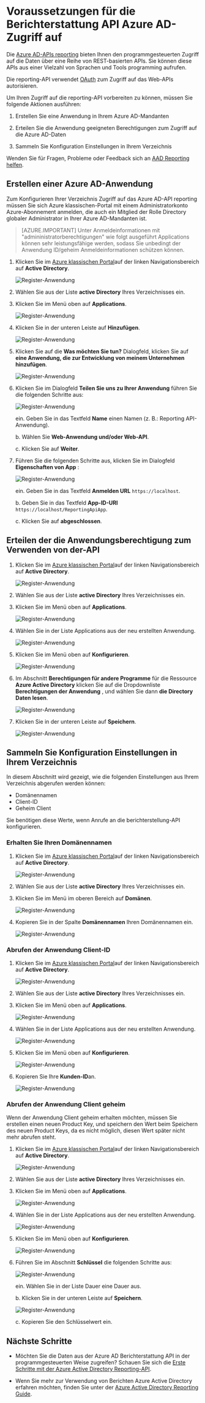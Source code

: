 <properties
    pageTitle="Voraussetzungen für die Berichterstattung API Azure AD-Zugriff auf. | Microsoft Azure"
    description="Erfahren Sie mehr über die erforderlichen Komponenten über die Azure AD-API reporting zugreifen"
    services="active-directory"
    documentationCenter=""
    authors="dhanyahk"
    manager="femila"
    editor=""/>

<tags
    ms.service="active-directory"
    ms.devlang="na"
    ms.topic="article"
    ms.tgt_pltfrm="na"
    ms.workload="identity"
    ms.date="09/25/2016"
    ms.author="dhanyahk;markvi"/>

# <a name="prerequisites-to-access-the-azure-ad-reporting-api"></a>Voraussetzungen für die Berichterstattung API Azure AD-Zugriff auf 

Die [Azure AD-APIs reporting](https://msdn.microsoft.com/library/azure/ad/graph/howto/azure-ad-reports-and-events-preview) bieten Ihnen den programmgesteuerten Zugriff auf die Daten über eine Reihe von REST-basierten APIs. Sie können diese APIs aus einer Vielzahl von Sprachen und Tools programming aufrufen.

Die reporting-API verwendet [OAuth](https://msdn.microsoft.com/library/azure/dn645545.aspx) zum Zugriff auf das Web-APIs autorisieren. 

Um Ihren Zugriff auf die reporting-API vorbereiten zu können, müssen Sie folgende Aktionen ausführen:

1. Erstellen Sie eine Anwendung in Ihrem Azure AD-Mandanten 

2. Erteilen Sie die Anwendung geeigneten Berechtigungen zum Zugriff auf die Azure AD-Daten

3. Sammeln Sie Konfiguration Einstellungen in Ihrem Verzeichnis

Wenden Sie für Fragen, Probleme oder Feedback sich an [AAD Reporting helfen](mailto:aadreportinghelp@microsoft.com).


## <a name="create-an-azure-ad-application"></a>Erstellen einer Azure AD-Anwendung

Zum Konfigurieren Ihrer Verzeichnis Zugriff auf das Azure AD-API reporting müssen Sie sich Azure klassischen-Portal mit einem Administratorkonto Azure-Abonnement anmelden, die auch ein Mitglied der Rolle Directory globaler Administrator in Ihrer Azure AD-Mandanten ist.

> [AZURE.IMPORTANT] Unter Anmeldeinformationen mit "admininistratorberechtigungen" wie folgt ausgeführt Applications können sehr leistungsfähige werden, sodass Sie unbedingt der Anwendung ID/geheim Anmeldeinformationen schützen können.


1. Klicken Sie im [Azure klassischen Portal](https://manage.windowsazure.com)auf der linken Navigationsbereich auf **Active Directory**.

    ![Register-Anwendung](./media/active-directory-reporting-api-prerequisites/01.png) 

2. Wählen Sie aus der Liste **active Directory** Ihres Verzeichnisses ein.

3. Klicken Sie im Menü oben auf **Applications**.

    ![Register-Anwendung](./media/active-directory-reporting-api-prerequisites/02.png) 

4. Klicken Sie in der unteren Leiste auf **Hinzufügen**.

    ![Register-Anwendung](./media/active-directory-reporting-api-prerequisites/03.png) 

5. Klicken Sie auf die **Was möchten Sie tun?** Dialogfeld, klicken Sie auf **eine Anwendung, die zur Entwicklung von meinem Unternehmen hinzufügen**. 

    ![Register-Anwendung](./media/active-directory-reporting-api-prerequisites/04.png) 


6. Klicken Sie im Dialogfeld **Teilen Sie uns zu Ihrer Anwendung** führen Sie die folgenden Schritte aus: 

    ![Register-Anwendung](./media/active-directory-reporting-api-prerequisites/05.png) 

    ein. Geben Sie in das Textfeld **Name** einen Namen (z. B.: Reporting API-Anwendung).

    b. Wählen Sie **Web-Anwendung und/oder Web-API**.

    c. Klicken Sie auf **Weiter**.


7. Führen Sie die folgenden Schritte aus, klicken Sie im Dialogfeld **Eigenschaften von App** : 

    ![Register-Anwendung](./media/active-directory-reporting-api-prerequisites/06.png) 

    ein. Geben Sie in das Textfeld **Anmelden URL** `https://localhost`.

    b. Geben Sie in das Textfeld **App-ID-URI** ```https://localhost/ReportingApiApp```.

    c. Klicken Sie auf **abgeschlossen**.



## <a name="grant-your-application-permission-to-use-the-api"></a>Erteilen der die Anwendungsberechtigung zum Verwenden von der-API

1. Klicken Sie im [Azure klassischen Portal](https://manage.windowsazure.com/)auf der linken Navigationsbereich auf **Active Directory**.

    ![Register-Anwendung](./media/active-directory-reporting-api-prerequisites/01.png) 

2. Wählen Sie aus der Liste **active Directory** Ihres Verzeichnisses ein.

3. Klicken Sie im Menü oben auf **Applications**.

    ![Register-Anwendung](./media/active-directory-reporting-api-prerequisites/02.png)


3. Wählen Sie in der Liste Applications aus der neu erstellten Anwendung.

    ![Register-Anwendung](./media/active-directory-reporting-api-prerequisites/07.png)

4. Klicken Sie im Menü oben auf **Konfigurieren**.

    ![Register-Anwendung](./media/active-directory-reporting-api-prerequisites/08.png)


5. Im Abschnitt **Berechtigungen für andere Programme** für die Ressource **Azure Active Directory** klicken Sie auf die Dropdownliste **Berechtigungen der Anwendung** , und wählen Sie dann **die Directory Daten lesen**.

    ![Register-Anwendung](./media/active-directory-reporting-api-prerequisites/09.png)


5. Klicken Sie in der unteren Leiste auf **Speichern**.

    ![Register-Anwendung](./media/active-directory-reporting-api-prerequisites/10.png)


## <a name="gather-configuration-settings-from-your-directory"></a>Sammeln Sie Konfiguration Einstellungen in Ihrem Verzeichnis

In diesem Abschnitt wird gezeigt, wie die folgenden Einstellungen aus Ihrem Verzeichnis abgerufen werden können:

- Domänennamen
- Client-ID
- Geheim Client

Sie benötigen diese Werte, wenn Anrufe an die berichterstellung-API konfigurieren. 


### <a name="get-your-domain-name"></a>Erhalten Sie Ihren Domänennamen

1. Klicken Sie im [Azure klassischen Portal](https://manage.windowsazure.com)auf der linken Navigationsbereich auf **Active Directory**.

    ![Register-Anwendung](./media/active-directory-reporting-api-prerequisites/01.png) 

2. Wählen Sie aus der Liste **active Directory** Ihres Verzeichnisses ein.

3. Klicken Sie im Menü im oberen Bereich auf **Domänen**.

    ![Register-Anwendung](./media/active-directory-reporting-api-prerequisites/11.png) 

4. Kopieren Sie in der Spalte **Domänennamen** Ihren Domänennamen ein.

    ![Register-Anwendung](./media/active-directory-reporting-api-prerequisites/12.png) 


### <a name="get-the-applications-client-id"></a>Abrufen der Anwendung Client-ID

1. Klicken Sie im [Azure klassischen Portal](https://manage.windowsazure.com)auf der linken Navigationsbereich auf **Active Directory**.

    ![Register-Anwendung](./media/active-directory-reporting-api-prerequisites/01.png) 

2. Wählen Sie aus der Liste **active Directory** Ihres Verzeichnisses ein.

3. Klicken Sie im Menü oben auf **Applications**.

    ![Register-Anwendung](./media/active-directory-reporting-api-prerequisites/02.png) 

4. Wählen Sie in der Liste Applications aus der neu erstellten Anwendung.

    ![Register-Anwendung](./media/active-directory-reporting-api-prerequisites/07.png)

4. Klicken Sie im Menü oben auf **Konfigurieren**.

    ![Register-Anwendung](./media/active-directory-reporting-api-prerequisites/08.png)

4. Kopieren Sie Ihre **Kunden-ID**an.

    ![Register-Anwendung](./media/active-directory-reporting-api-prerequisites/13.png)


### <a name="get-the-applications-client-secret"></a>Abrufen der Anwendung Client geheim

Wenn der Anwendung Client geheim erhalten möchten, müssen Sie erstellen einen neuen Product Key, und speichern den Wert beim Speichern des neuen Product Keys, da es nicht möglich, diesen Wert später nicht mehr abrufen steht.

1. Klicken Sie im [Azure klassischen Portal](https://manage.windowsazure.com)auf der linken Navigationsbereich auf **Active Directory**.

    ![Register-Anwendung](./media/active-directory-reporting-api-prerequisites/01.png) 

2. Wählen Sie aus der Liste **active Directory** Ihres Verzeichnisses ein.

3. Klicken Sie im Menü oben auf **Applications**.

    ![Register-Anwendung](./media/active-directory-reporting-api-prerequisites/02.png) 

4. Wählen Sie in der Liste Applications aus der neu erstellten Anwendung.

    ![Register-Anwendung](./media/active-directory-reporting-api-prerequisites/07.png)

4. Klicken Sie im Menü oben auf **Konfigurieren**.

    ![Register-Anwendung](./media/active-directory-reporting-api-prerequisites/08.png)

5. Führen Sie im Abschnitt **Schlüssel** die folgenden Schritte aus: 

    ![Register-Anwendung](./media/active-directory-reporting-api-prerequisites/14.png)

    ein. Wählen Sie in der Liste Dauer eine Dauer aus.

    b. Klicken Sie in der unteren Leiste auf **Speichern**.

    ![Register-Anwendung](./media/active-directory-reporting-api-prerequisites/10.png)

    c. Kopieren Sie den Schlüsselwert ein.

## <a name="next-steps"></a>Nächste Schritte

- Möchten Sie die Daten aus der Azure AD Berichterstattung API in der programmgesteuerten Weise zugreifen? Schauen Sie sich die [Erste Schritte mit der Azure Active Directory Reporting-API](active-directory-reporting-api-getting-started.md).

- Wenn Sie mehr zur Verwendung von Berichten Azure Active Directory erfahren möchten, finden Sie unter der [Azure Active Directory Reporting Guide](active-directory-reporting-guide.md).  
